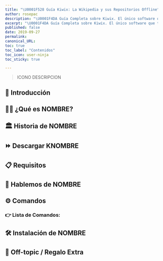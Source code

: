 ```yaml
---
title: "\U0001F528 Guía Kiwix: La Wikipedia y sus Repositorios Offline"
author: rosepac
description: "\U0001F4DA Guía Completa sobre Kiwix. El único software que te permite acceder a todo el conocimiento universal, incluso desconectado"
excerpt: "\U0001F4DA Guía Completa sobre Kiwix. El único software que te permite acceder a todo el conocimiento universal, incluso desconectado"
published: false
date: 2019-09-27
permalink:
canonical_URL:
toc: true
toc_label: "Contenidos"
toc_icon: user-ninja
toc_sticky: true

---
```


> ICONO DESCRIPCION

## 📌 Introducción



## 👨‍💻 ¿Qué es NOMBRE?



## 🏛 Historia de NOMBRE


<!-- ## 🎈 Mantener las Aplicaciones Actualizadas -->


<!-- ## 💞 Cómo compartir un instalador con un amigo -->


<!-- ## 🏳 Selección de Idioma -->
<!-- ## 🔐 Detalles de Seguridad -->

## ⏩ Descargar KNOMBRE



## 📋 Requisitos



## 💭 Hablemos de NOMBRE



## ⚙ Comandos



### 👉 Lista de Comandos:



## 🛠 Instalación de NOMBRE



## 🎁 Off-topic / Regalo Extra
